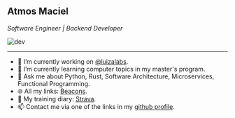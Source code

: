 ## Atmos Maciel

*Software Engineer | Backend Developer*

![dev](https://atmosmps.sirv.com/Images/this_is_fine_capa_wg1a6r-1210x544.png?w=700)

<!---
[comment]: ![dev](https://atmosmps.sirv.com/Images/this_is_fine_capa_wg1a6r-1210x544.png?w=700)
<p align="center">
  <img src="https://atmosmps.sirv.com/Images/this_is_fine_capa_wg1a6r-1210x544.png?w=700" alt="dev life"/>
</p>
-->

---

- 🔭 I’m currently working on [@luizalabs](https://github.com/luizalabs).
- 🌱 I’m currently learning computer topics in my master's program.
- 💬 Ask me about Python, Rust, Software Architecture, Microservices, Functional Programming.
- 🌐 All my links: [Beacons](https://beacons.ai/atmosmps).
- 🦾 My training diary: [Strava](https://www.strava.com/athletes/44146428).
- 📫 Contact me via one of the links in my [github profile](https://github.com/atmosmps).

